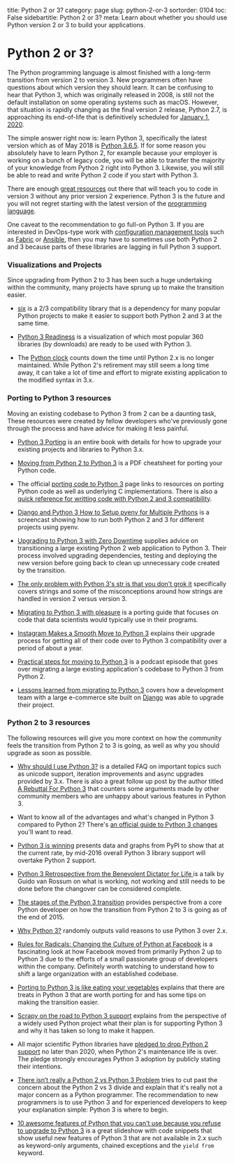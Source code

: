 title: Python 2 or 3?
category: page
slug: python-2-or-3
sortorder: 0104
toc: False
sidebartitle: Python 2 or 3?
meta: Learn about whether you should use Python version 2 or 3 to build your applications.


# Python 2 or 3?
The Python programming language is almost finished with a long-term transition
from version 2 to version 3. New programmers often have questions about which 
version they should learn. It can be confusing to hear that Python 3, which was 
originally released in 2008, is still not the default installation on some 
operating systems such as macOS. However, that situation is rapidly changing 
as the final version 2 release, Python 2.7, is approaching its end-of-life
that is definitively scheduled for 
[January 1, 2020](https://mail.python.org/pipermail/python-dev/2018-March/152348.html).

The simple answer right now is: learn Python 3, specifically the latest 
version which as of May 2018 is 
[Python 3.6.5](https://www.python.org/downloads/). If for some reason you 
absolutely have to learn Python 2, for example because your employer is 
working on a bunch of legacy code, you will be able to transfer the majority
of your knowledge from Python 2 right into Python 3. Likewise, you will 
still be able to read and write Python 2 code if you start with Python 3.

There are enough [great resources](/best-python-resources.html)
out there that will teach you to code in version 3 without any prior
version 2 experience. Python 3 is the future and you will not regret 
starting with the latest version of the 
[programming language](/learning-programming.html).

One caveat to the recommendation to go full-on Python 3. If you are 
interested in DevOps-type work with 
[configuration management tools](/configuration-management.html) such as 
[Fabric](http://www.fabfile.org/) or [Ansible](/ansible.html), then you 
may have to sometimes use both Python 2 and 3 because parts of these 
libraries are lagging in full Python 3 support.


### Visualizations and Projects
Since upgrading from Python 2 to 3 has been such a huge undertaking within
the community, many projects have sprung up to make the transition easier.

* [six](https://pythonhosted.org/six/) is a 2/3 compatibility library that
  is a dependency for many popular Python projects to make it easier to
  support both Python 2 and 3 at the same time.

* [Python 3 Readiness](http://py3readiness.org/) is a visualization of
  which most popular 360 libraries (by downloads) are ready to be
  used with Python 3.

* The [Python clock](https://pythonclock.org/) counts down the time until
  Python 2.x is no longer maintained. While Python 2's retirement
  may still seem a long time away, it can take a lot of time and effort to 
  migrate existing application to the modified syntax in 3.x.


### Porting to Python 3 resources
Moving an existing codebase to Python 3 from 2 can be a daunting task,
These resources were created by fellow developers who've previously
gone through the process and have advice for making it less painful.

* [Python 3 Porting](http://python3porting.com/) is an entire book with
  details for how to upgrade your existing projects and libraries to 
  Python 3.x.
  
* [Moving from Python 2 to Python 3](http://ptgmedia.pearsoncmg.com/imprint_downloads/informit/promotions/python/python2python3.pdf)
  is a PDF cheatsheet for porting your Python code.

* The official 
  [porting code to Python 3](https://wiki.python.org/moin/PortingToPy3k/)
  page links to resources on porting Python code as well as underlying C
  implementations. There is also a 
  [quick reference for writting code with Python 2 and 3 compatibility](https://wiki.python.org/moin/PortingToPy3k/BilingualQuickRef).

* [Django and Python 3 How to Setup pyenv for Multiple Pythons](https://godjango.com/96-django-and-python-3-how-to-setup-pyenv-for-multiple-pythons/)
  is a screencast showing how to run both Python 2 and 3 for different
  projects using pyenv.

* [Upgrading to Python 3 with Zero Downtime](https://tech.yplanapp.com/2016/08/24/upgrading-to-python-3-with-zero-downtime/)
  supplies advice on transitioning a large existing Python 2 web application 
  to Python 3. Their process involved upgrading dependencies, testing and
  deploying the new version before going back to clean up unnecessary code
  created by the transition.

* [The only problem with Python 3's str is that you don't grok it](http://sircmpwn.github.io/2017/01/13/The-problem-with-Python-3.html)
  specifically covers strings and some of the misconceptions around
  how strings are handled in version 2 versus version 3.

* [Migrating to Python 3 with pleasure](https://github.com/arogozhnikov/python3_with_pleasure)
  is a porting guide that focuses on code that data scientists would 
  typically use in their programs.

* [Instagram Makes a Smooth Move to Python 3](https://thenewstack.io/instagram-makes-smooth-move-python-3/)
  explains their upgrade process for getting all of their code over to
  Python 3 compatibility over a period of about a year.

* [Practical steps for moving to Python 3](https://talkpython.fm/episodes/show/155/practical-steps-for-moving-to-python-3)
  is a podcast episode that goes over migrating a large existing application's 
  codebase to Python 3 from Python 2.

* [Lessons learned from migrating to Python 3](https://able.bio/rhett/lessons-learned-from-migrating-to-python-3--27jsj82)
  covers how a development team with a large e-commerce site built on 
  [Django](/django.html) was able to upgrade their project.


### Python 2 to 3 resources
The following resources will give you more context on how the community
feels the transition from Python 2 to 3 is going, as well as why you
should upgrade as soon as possible.

* [Why should I use Python 3?](https://eev.ee/blog/2016/07/31/python-faq-why-should-i-use-python-3/)
  is a detailed FAQ on important topics such as unicode support, iteration
  improvements and async upgrades provided by 3.x. There is also a great
  follow up post by the author titled 
  [A Rebuttal For Python 3](https://eev.ee/blog/2016/11/23/a-rebuttal-for-python-3/)
  that counters some arguments made by other community members who are
  unhappy about various features in Python 3.

* Want to know all of the advantages and what's changed in Python 3 
  compared to Python 2? There's 
  [an official guide to Python 3 changes](https://docs.python.org/3/whatsnew/index.html)
  you'll want to read.

* [Python 3 is winning](https://blogs.msdn.microsoft.com/pythonengineering/2016/03/08/python-3-is-winning/)
  presents data and graphs from PyPI to show that at the current rate,
  by mid-2016 overall Python 3 library support will overtake Python 2 
  support.

* [Python 3 Retrospective from the Benevolent Dictator for Life ](https://www.youtube.com/watch?v=Oiw23yfqQy8)
  is a talk by Guido van Rossum on what is working, not working and still
  needs to be done before the changover can be considered complete.

* [The stages of the Python 3 transition](http://www.snarky.ca/the-stages-of-the-python-3-transition)
  provides perspective from a core Python developer on how the transition from
  Python 2 to 3 is going as of the end of 2015.

* [Why Python 3?](http://whypy3.com/) randomly outputs valid reasons to
  use Python 3 over 2.x.

* [Rules for Radicals: Changing the Culture of Python at Facebook](https://www.youtube.com/watch?v=nRtp9NgtXiA)
  is a fascinating look at how Facebook moved from primarily Python 2
  up to Python 3 due to the efforts of a small passionate group of
  developers within the company. Definitely worth watching to understand
  how to shift a large organization with an established codebase.

* [Porting to Python 3 is like eating your vegetables](http://nothingbutsnark.svbtle.com/porting-to-python-3-is-like-eating-your-vegetables)
  explains that there are treats in Python 3 that are worth porting for and
  has some tips on making the transition easier.

* [Scrapy on the road to Python 3 support](http://blog.scrapinghub.com/2015/08/19/scrapy-on-the-road-to-python-3-support/)
  explains from the perspective of a widely used Python project what their
  plan is for supporting Python 3 and why it has taken so long to make it 
  happen.

* All major scientific Python libraries have 
  [pledged to drop Python 2 support](https://python3statement.github.io/)
  no later than 2020, when Python 2's maintenance life is over. The pledge 
  strongly encourages Python 3 adoption by publicly stating their
  intentions. 

* [There isn’t really a Python 2 vs Python 3 Problem](http://pythonforengineers.com/there-isnt-really-a-python-2-vs-python-3-problem/)
  tries to cut past the concern about the Python 2 vs 3 divide and explain
  that it's really not a major concern as a Python programmer. The 
  recommendation to new programmers is to use Python 3 and for experienced 
  developers to keep your explanation simple: Python 3 is where to begin.

* [10 awesome features of Python that you can't use because you refuse to upgrade to Python 3](http://www.asmeurer.com/python3-presentation/slides.html)
  is a great slideshow with code snippets that show useful new features
  of Python 3 that are not available in 2.x such as keyword-only
  arguments, chained exceptions and the `yield from` keyword.


